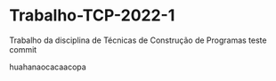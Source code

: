# Trabalho-TCP-2022-1
Trabalho da disciplina de Técnicas de Construção de Programas 
teste 
commit

huahanaocacaacopa